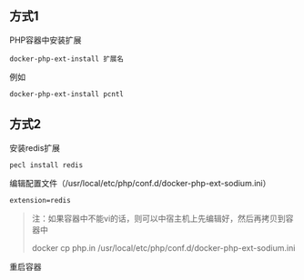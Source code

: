## 方式1

PHP容器中安装扩展

```
docker-php-ext-install 扩展名  
```

例如

```
docker-php-ext-install pcntl  
```



## 方式2

安装redis扩展

```
pecl install redis
```

编辑配置文件（/usr/local/etc/php/conf.d/docker-php-ext-sodium.ini）

```
extension=redis
```

> 注：如果容器中不能vi的话，则可以中宿主机上先编辑好，然后再拷贝到容器中
>
> docker cp php.in /usr/local/etc/php/conf.d/docker-php-ext-sodium.ini

重启容器



